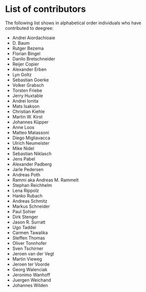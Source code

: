 # List of contributors

The following list shows in alphabetical order individuals who have contributed to deegree:
- Andrei Aiordachioaie
- D. Baum
- Rutger Bezema
- Florian Bingel
- Danilo Bretschneider
- Reijer Copier
- Alexander Erben
- Lyn Goltz
- Sebastian Goerke
- Volker Grabsch
- Torsten Friebe
- Jerry Huxtable
- Andrei Ionita
- Mats Isakson
- Christian Kiehle
- Martin W. Kirst
- Johannes Küpper
- Anne Loos
- Matteo Matassoni
- Diego Migliavacca
- Ulrich Neumeister
- Mike Nidel
- Sebastian Niklasch
- Jens Pabel
- Alexander Padberg
- Jarle Pedersen
- Andreas Poth
- Rammi aka Andreas M. Rammelt
- Stephan Reichhelm
- Lena Rippolz
- Hanko Rubach
- Andreas Schmitz
- Markus Schneider
- Paul Sohier
- Dirk Stenger
- Jason R. Surratt
- Ugo Taddei
- Carmen Tawalika
- Steffen Thomas
- Oliver Tonnhofer
- Sven Tschirner
- Jeroen van der Vegt
- Martin Vieweg
- Jeroen ter Voorde
- Georg Walenciak
- Jeronimo Wanhoff
- Juergen Weichand
- Johannes Wilden